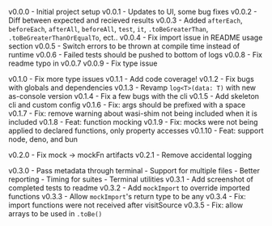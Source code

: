 v0.0.0 - Initial project setup
v0.0.1 - Updates to UI, some bug fixes
v0.0.2 - Diff between expected and recieved results
v0.0.3 - Added `afterEach`, `beforeEach`, `afterAll`, `beforeAll`, `test`, `it`, `.toBeGreaterThan`, `.toBeGreaterThanOrEqualTo`, ect..
v0.0.4 - Fix import issue in README usage section
v0.0.5 - Switch errors to be thrown at compile time instead of runtime
v0.0.6 - Failed tests should be pushed to bottom of logs
v0.0.8 - Fix readme typo in v0.0.7
v0.0.9 - Fix type issue

v0.1.0 - Fix more type issues
v0.1.1 - Add code coverage!
v0.1.2 - Fix bugs with globals and dependencies
v0.1.3 - Revamp `log<T>(data: T)` with new as-console version
v0.1.4 - Fix a few bugs with the cli
v0.1.5 - Add skeleton cli and custom config
v0.1.6 - Fix: args should be prefixed with a space
v0.1.7 - Fix: remove warning about wasi-shim not being included when it is included
v0.1.8 - Feat: function mocking
v0.1.9 - Fix: mocks were not being applied to declared functions, only property accesses
v0.1.10 - Feat: support node, deno, and bun

v0.2.0 - Fix mock -> mockFn artifacts
v0.2.1 - Remove accidental logging

v0.3.0 - Pass metadata through terminal - Support for multiple files - Better reporting - Timing for suites - Terminal utilities
v0.3.1 - Add screenshot of completed tests to readme
v0.3.2 - Add `mockImport` to override imported functions
v0.3.3 - Allow `mockImport`'s return type to be any
v0.3.4 - Fix: import functions were not received after visitSource
v0.3.5 - Fix: allow arrays to be used in `.toBe()`